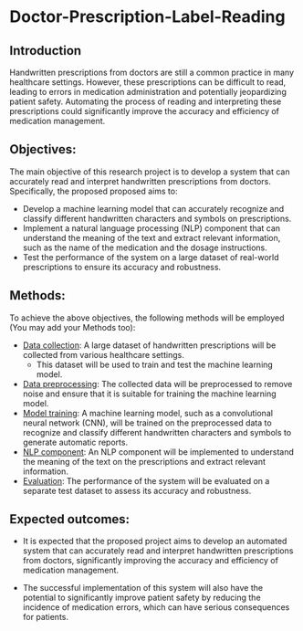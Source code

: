 # Doctor-Prescription-Label-Reading

## Introduction

Handwritten prescriptions from doctors are still a common practice in many healthcare settings. However, these prescriptions can be difficult to read, leading to errors in medication administration and potentially jeopardizing patient safety. Automating the process of reading and interpreting these prescriptions could significantly improve the accuracy and efficiency of medication management.


## Objectives:

The main objective of this research project is to develop a system that can accurately read and interpret handwritten prescriptions from doctors. Specifically, the proposed proposed aims to:

- Develop a machine learning model that can accurately recognize and classify different handwritten characters and symbols on prescriptions.
- Implement a natural language processing (NLP) component that can understand the meaning of the text and extract relevant information, such as the name of the medication and the dosage instructions.
- Test the performance of the system on a large dataset of real-world prescriptions to ensure its accuracy and robustness.

## Methods:

To achieve the above objectives, the following methods will be employed (You may add your Methods too):

 - [Data collection](): A large dataset of handwritten prescriptions will be collected from various healthcare settings. 
      - This dataset will be used to train and test the machine learning model.
 - [Data preprocessing](): The collected data will be preprocessed to remove noise and ensure that it is suitable for training the machine learning model.
 - [Model training](): A machine learning model, such as a convolutional neural network (CNN), will be trained on the preprocessed data to recognize and classify different handwritten characters and symbols to generate automatic reports.
 - [NLP component](): An NLP component will be implemented to understand the meaning of the text on the prescriptions and extract relevant information.
 - [Evaluation](): The performance of the system will be evaluated on a separate test dataset to assess its accuracy and robustness.
 
 ## Expected outcomes:

- It is expected that the proposed project aims to develop an automated system that can accurately read and interpret handwritten prescriptions from doctors, significantly improving the accuracy and efficiency of medication management. 

- The successful implementation of this system will also have the potential to significantly improve patient safety by reducing the incidence of medication errors, which can have serious consequences for patients.
